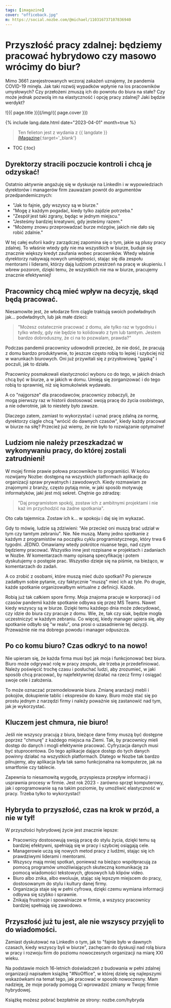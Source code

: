 ```yaml
---
tags: [imagazine]
cover: "officeback.jpg"
m: https://social.nozbe.com/@michael/110316737107836940
---
```


# Przyszłość pracy zdalnej: będziemy pracować hybrydowo czy masowo wrócimy do biur?

Mimo 3661 zarejestrowanych wczoraj zakażeń uznajemy, że pandemia COVID-19 minęła. Jak taki rozwój wypadków wpłynie na los pracowników umysłowych? Czy przełożeni zmuszą ich do powrotu do biura na stałe? Czy może jednak pozwolą im na elastyczność i opcję pracy zdalnej? Jaki będzie werdykt?

<!--More-->

![{{ page.title }}](/img/{{ page.cover }})

{% include lang.date.html date="2023-04-01" month=true %}

> Ten felieton jest z wydania z {{ langdate }} [iMagazine](https://imagazine.pl){:target='_blank'}

* TOC
{:toc}

## Dyrektorzy stracili poczucie kontroli i chcą je odzyskać!

Ostatnio aktywnie angażuję się w dyskusje na LinkedIn i w wypowiedziach dyrektorów i managerów firm zauważam powrót do argumentów przedpandemicznych:

- "Jak to fajnie, gdy wszyscy są w biurze."
- "Mogę z każdym pogadać, kiedy tylko zajdzie potrzeba."
- "Zespół jest taki zgrany, będąc w jednym miejscu."
- "Jesteśmy bardziej kreatywni, gdy jesteśmy razem."
- "Możemy znowu przeprowadzać burze mózgów, jakich nie dało się robić zdalnie."

W tej całej euforii kadry zarządczej zapomina się o tym, jakie są plusy pracy zdalnej. To właśnie wtedy gdy nie ma wszystkich w biurze, buduje się znacznie większy kredyt zaufania wobec pracowników. Wtedy właśnie dyrektorzy nabywają nowych umiejętności, stając się dla zespołu mentorami i liderami, którzy dają ludziom przestrzeń na pracę w skupieniu. I wbrew pozorom, dzięki temu, że wszystkich nie ma w biurze, pracujemy znacznie efektywniej!

## Pracownicy chcą mieć wpływ na decyzję, skąd będą pracować.

Niesamowite jest, że włodarze firm ciągle traktują swoich podwładnych jak… podwładnych, lub jak małe dzieci:

> "Możesz ostatecznie pracować z domu, ale tylko raz w tygodniu i tylko wtedy, gdy nie będzie to kolidowało z tym lub tamtym. Jestem bardzo dobroduszny, że ci na to pozwalam, prawda?"

Podczas pandemii pracownicy udowodnili przecież, że nie dość, że pracują z domu bardzo produktywnie, to jeszcze często robią to lepiej i szybciej niż w warunkach biurowych. Oni już przywitali się z przysłowiową "gąską" i poczuli, jak to działa.

Pracownicy posmakowali elastyczności wyboru co do tego, w jakich dniach chcą być w biurze, a w jakich w domu. Umieją się zorganizować i do tego robią to sprawniej, niż się komukolwiek wydawało.

A co "najgorsze" dla pracodawców, pracownicy zobaczyli, że mogą pierwszy raz w historii dostosować swoją pracę do życia osobistego, a nie odwrotnie, jak to niestety było zawsze.

Dlaczego zatem, zamiast to wykorzystać i uznać pracę zdalną za normę, dyrektorzy ciągle chcą "wrócić do dawnych czasów", kiedy każdy pracował w biurze na siłę? Przecież już wiemy, że nie było to rozwiązanie optymalne!

## Ludziom nie należy przeszkadzać w wykonywaniu pracy, do której zostali zatrudnieni!

W mojej firmie prawie połowa pracowników to programiści. W końcu rozwijamy Nozbe: dostępną na wszystkich platformach aplikację do organizacji spraw prywatnych i zawodowych. Kiedy rozmawiam ze znajomymi z branży, często pytają mnie, w jaki sposób motywuję informatyków, jaki jest mój sekret. Chętnie go zdradzę:

> "Daj programistom spokój, zostaw ich z ambitnymi projektami i nie każ im przychodzić na żadne spotkania".

Oto cała tajemnica. Zostaw ich k… w spokoju i daj się im wykazać.

Gdy to mówię, ludzie są zdziwieni: "Ale przecież oni muszą brać udział w tym czy tamtym zebraniu". Nie. Nie muszą. Mamy jedno spotkanie z każdym z programistów na początku cyklu programistycznego, który trwa 6 tygodni. JEDNO. Omawiamy wtedy pokrótce niuanse tego, nad czym będziemy pracować. Wszystko inne jest rozpisane w projektach i zadaniach w Nozbe. W komentarzach mamy opisaną specyfikację i potem dyskutujemy o postępie prac. Wszystko dzieje się na piśmie, na bieżąco, w komentarzach do zadań.

A co zrobić z osobami, które muszą mieć dużo spotkań? Po pierwsze zadałbym sobie pytanie, czy faktycznie "muszą" mieć ich aż tyle. Po drugie, każde spotkanie organizowałbym wirtualne z definicji. Każde.

Robią już tak całkiem spore firmy. Moja znajoma pracuje w korporacji i od czasów pandemii każde spotkanie odbywa się przez MS Teams. Nawet kiedy wszyscy są w biurze. Dzięki temu każdego dnia może zdecydować, czy idzie do biura czy pracuje z domu. Wie, że, tak czy siak, będzie mogła uczestniczyć w każdym zebraniu. Co więcej, kiedy manager upiera się, aby spotkanie odbyło się "w realu", ona prosi o uzasadnienie tej decyzji. Przeważnie nie ma dobrego powodu i manager odpuszcza.

## Po co komu biuro? Czas odkryć to na nowo!

Nie upieram się, że każda firma musi być jak moja i funkcjonować bez biura. Biuro może odgrywać rolę w pracy zespołu, ale trzeba je przedefiniować. Należy poświęcić trochę czasu i posłuchać ludzi, aby zrozumieć, w jaki sposób chcą pracować, by najefektywniej działać na rzecz firmy i osiągać swoje cele i założenia.

To może oznaczać przemodelowanie biura. Zmianę aranżacji mebli i pokojów, dokupienie tablic i ekspresów do kawy. Biuro może stać się po prostu jednym z narzędzi firmy i należy poważnie się zastanowić nad tym, jak je wykorzystać.

## Kluczem jest chmura, nie biuro!

Jeśli nie wszyscy pracują z biura, bieżące dane firmy muszą być dostępne poprzez "chmurę" z każdego miejsca na Ziemi. Tak, by pracownicy mieli dostęp do danych i mogli efektywnie pracować. Cyfryzacja danych musi być stuprocentowa. Do tego aplikacje dające dostęp do tych danych powinny działać na wszystkich platformach. Dlatego w Nozbe tak bardzo pilnujemy, aby aplikacja była tak samo funkcjonalna na komputerze, jak na smartfonie czy tablecie.

Zapewnia to niesamowitą wygodę, przyspiesza przepływ informacji i usprawnia procesy w firmie. Jest rok 2023 - zarówno sprzęt komputerowy, jak i oprogramowanie są na takim poziomie, by umożliwić elastyczność w pracy. Trzeba tylko to wykorzystać!

## Hybryda to przyszłość, czas na krok w przód, a nie w tył!

W przyszłości hybrydowej życie jest znacznie lepsze:

- Pracownicy dostosowują swoją pracę do stylu życia, dzięki temu są bardziej efektywni, spełniają się w pracy i szybciej osiągają cele.
- Managerowie uczą się nowych metod pracy z ludźmi, stając się ich prawdziwymi liderami i mentorami.
- Wszyscy mają mniej spotkań, ponieważ na bieżąco współpracują za pomocą programów umożliwiających skuteczną komunikację za pomocą wiadomości tekstowych, głosowych lub klipów video.
- Biuro albo znika, albo ewoluuje, stając się lepszym miejscem do pracy, dostosowanym do stylu i kultury danej firmy.
- Organizacja staje się w pełni cyfrowa, dzięki czemu wymiana informacji odbywa się szybko i sprawnie.
- Znikają frustracje i spowalniacze w firmie, a wszyscy pracownicy bardziej spełniają się zawodowo.

## Przyszłość już tu jest, ale nie wszyscy przyjęli to do wiadomości.

Zamiast dyskutować na LinkedIn o tym, jak to "fajnie było w dawnych czasach, kiedy wszyscy byli w biurze", zachęcam do dyskusji nad rolą biura w pracy i rozwoju firm do poziomu nowoczesnych organizacji na miarę XXI wieku.

Na podstawie moich 16-letnich doświadczeń z budowania w pełni zdalnej organizacji napisałem książkę "#NoOffice", w której dzielę się najlepszymi wskazówkami na temat tego, jak pracować w sposób nowoczesny. Mam nadzieję, że moje porady pomogą Ci wprowadzić zmiany w Twojej firmie hybrydowej.

Książkę możesz pobrać bezpłatnie ze strony: nozbe.com/hybryda


[n]: https://michael.gratis/nozbe_pl
[np]: https://michael.gratis/nozbepersonal_pl